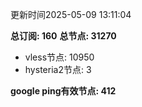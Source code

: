 更新时间2025-05-09 13:11:04

**总订阅: 160**
**总节点: 31270**
- vless节点: 10950
- hysteria2节点: 3

**google ping有效节点: 412**

